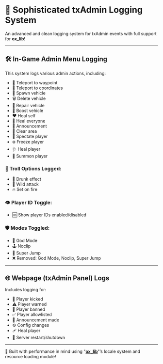 # 🚨 Sophisticated txAdmin Logging System

An advanced and clean logging system for txAdmin events with full support for **ox_lib**!

---

## 🛠️ In-Game Admin Menu Logging

This system logs various admin actions, including:

- 📍 Teleport to waypoint  
- 🧭 Teleport to coordinates  
- 🚗 Spawn vehicle  
- 🗑️ Delete vehicle  
- 🔧 Repair vehicle  
- 🚀 Boost vehicle  
- ❤️ Heal self  
- 💊 Heal everyone  
- 📢 Announcement  
- 🧹 Clear area  
- 👀 Spectate player  
- ❄️ Freeze player  
- 🩺 Heal player  
- 🧙 Summon player  

### 🐸 Troll Options Logged:

- 🍻 Drunk effect  
- 🐺 Wild attack  
- 🔥 Set on fire  

### 👁️ Player ID Toggle:

- 🆔 Show player IDs enabled/disabled  

### 🛡️ Modes Toggled:

- 👑 God Mode  
- 🕹️ Noclip  
- 🦘 Super Jump  
- ❌ Removed: God Mode, Noclip, Super Jump  

---

## 🌐 Webpage (txAdmin Panel) Logs

Includes logging for:

- 👢 Player kicked  
- ⚠️ Player warned  
- 🔨 Player banned  
- ✅ Player allowlisted  
- 📣 Announcement made  
- ⚙️ Config changes  
- 🩹 Heal player  
- 🔁 Server restart/shutdown  

---

🔧 Built with performance in mind using  "[**ox_lib**](https://github.com/overextended/ox_lib/releases)"’s locale system and resource loading module!
